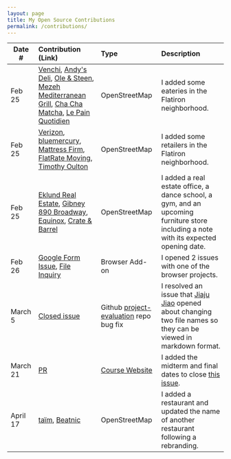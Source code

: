 ```yaml
---
layout: page
title: My Open Source Contributions
permalink: /contributions/
---
```


<!--
Type of the contribution should be "Wikipedia edit", "OpenStreet Map feature", "Documentation", "Course website", "Blog",
"Browser Add-on", etc.

The description should include a brief summary of what you did.

The link should bring us to a public page that shows your contribution. 

Replace the first row with your own contribution. 
-->


| Date #       | Contribution (Link)  | Type  | Description |
|---|:---|:---|:---|
| Feb 25   |  [Venchi](https://www.openstreetmap.org/changeset/133062477),  [Andy's Deli](https://www.openstreetmap.org/changeset/133065841), [Ole & Steen](https://www.openstreetmap.org/changeset/133066192), [Mezeh Mediterranean Grill](https://www.openstreetmap.org/changeset/133066796), [Cha Cha Matcha](https://www.openstreetmap.org/changeset/133067111), [Le Pain Quotidien](https://www.openstreetmap.org/changeset/133068034)| OpenStreetMap    |   I added some eateries in the Flatiron neighborhood.|
| Feb 25 | [Verizon](https://www.openstreetmap.org/changeset/133062665), [bluemercury](https://www.openstreetmap.org/changeset/133065655), [Mattress Firm](https://www.openstreetmap.org/changeset/133066226), [FlatRate Moving](https://www.openstreetmap.org/node/2555136032), [Timothy Oulton](https://www.openstreetmap.org/changeset/133068271)|  OpenStreetMap   |  I added some retailers in the Flatiron neighborhood. |
| Feb 25    | [Eklund Real Estate](https://www.openstreetmap.org/changeset/133067880), [Gibney 890 Broadway](https://www.openstreetmap.org/changeset/133066670), [Equinox](https://www.openstreetmap.org/changeset/133066938), [Crate & Barrel](https://www.openstreetmap.org/node/2555136016)   |  OpenStreetMap  |   I added a real estate office,  a dance school, a gym, and an upcoming furniture store including a note with its expected opening date. | 
Feb 26| [Google Form Issue](https://github.com/ossd-s23/KodeHub/issues/7), [File Inquiry](https://github.com/ossd-s23/KodeHub/issues/8) | Browser Add-on | I opened 2 issues with one of the browser projects.|  
| March 5 | [Closed issue](https://github.com/ossd-s23/project-evaluation/issues/4)  |  Github [project-evaluation](https://github.com/ossd-s23/project-evaluation) repo bug fix |  I resolved an issue that [Jiaju Jiao](https://github.com/Jiajun-Jiao) opened about changing two file names so they can be viewed in markdown format. |
| March 21 | [PR](https://github.com/joannakl/ossd/pull/70) | [Course Website](https://cs.nyu.edu/~joannakl/ossd_s23/daily.html) | I added the midterm and final dates to close [this issue](https://github.com/joannakl/ossd/issues/68). | 
April 17 | [taïm](https://www.openstreetmap.org/changeset/134998922), [Beatnic](https://www.openstreetmap.org/changeset/134999063#map=19/40.74197/-73.99293) | OpenStreetMap | I added a restaurant and updated the name of another restaurant following a rebranding. |  



<!-- | Date #       | Contribution (Link)  | Type  | Description |
|---|:---|:---|:---|
| Feb 25   |  https://www.openstreetmap.org/changeset/133062477  | OpenStreetMap    |   I added several stores in the Flatiron neighborhood.    |
|     |     |     |      |
|     |     |     |      | -->
